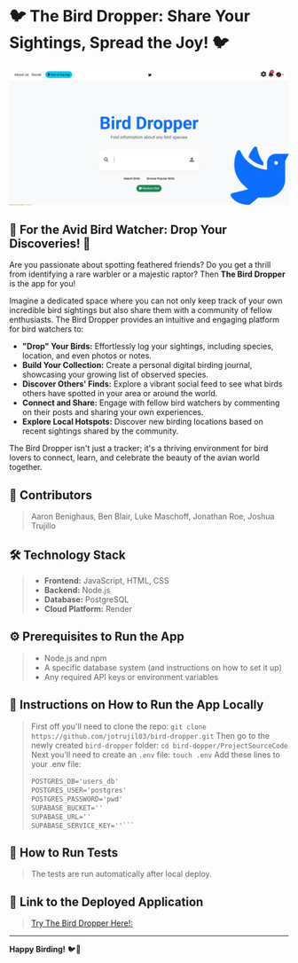 # 🐦 The Bird Dropper: Share Your Sightings, Spread the Joy! 🐦

![The Bird Dropper Homepage](ProjectSourceCode/src/resources/images/homepage.png)
## 🌟 For the Avid Bird Watcher: Drop Your Discoveries! 🌟

Are you passionate about spotting feathered friends? Do you get a thrill from identifying a rare warbler or a majestic raptor? Then **The Bird Dropper** is the app for you!

Imagine a dedicated space where you can not only keep track of your own incredible bird sightings but also share them with a community of fellow enthusiasts. The Bird Dropper provides an intuitive and engaging platform for bird watchers to:

* **"Drop" Your Birds:** Effortlessly log your sightings, including species, location, and even photos or notes.
* **Build Your Collection:** Create a personal digital birding journal, showcasing your growing list of observed species.
* **Discover Others' Finds:** Explore a vibrant social feed to see what birds others have spotted in your area or around the world.
* **Connect and Share:** Engage with fellow bird watchers by commenting on their posts and sharing your own experiences.
* **Explore Local Hotspots:** Discover new birding locations based on recent sightings shared by the community.

The Bird Dropper isn't just a tracker; it's a thriving environment for bird lovers to connect, learn, and celebrate the beauty of the avian world together.

## 🤝 Contributors

> Aaron Benighaus, Ben Blair, Luke Maschoff, Jonathan Roe, Joshua Trujillo

## 🛠️ Technology Stack

>
> * **Frontend:** JavaScript, HTML, CSS
> * **Backend:** Node.js
> * **Database:** PostgreSQL
> * **Cloud Platform:** Render

## ⚙️ Prerequisites to Run the App

>
> * Node.js and npm
> * A specific database system (and instructions on how to set it up)
> * Any required API keys or environment variables

## 🚀 Instructions on How to Run the App Locally

> First off you'll need to clone the repo:
> ```git clone https://github.com/jotrujil03/bird-dropper.git```
> Then go to the newly created `bird-dropper` folder:
> ```cd bird-dopper/ProjectSourceCode```
> Next you'll need to create an `.env` file:
>  ```touch .env```
> Add these lines to your .env file:
> ``` POSTGRES_HOST='db'
> POSTGRES_DB='users_db'
> POSTGRES_USER='postgres'
> POSTGRES_PASSWORD='pwd'
> SUPABASE_BUCKET=''
> SUPABASE_URL=''
> SUPABASE_SERVICE_KEY=''```

## 🧪 How to Run Tests

> The tests are run automatically after local deploy.


## 🔗 Link to the Deployed Application

>
> [Try The Bird Dropper Here!:](https://bird-dropper-web.onrender.com/)

---

**Happy Birding!** 🐦📸
